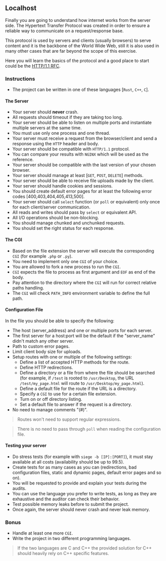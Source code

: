 ## Localhost

Finally you are going to understand how internet works from the server side. The Hypertext Transfer Protocol was created in order to ensure a reliable way to communicate on a request/response base.

This protocol is used by servers and clients (usually browsers) to serve content and it is the backbone of the World Wide Web, still it is also used in many other cases that are far beyond the scope of this exercise.

Here you will learn the basics of the protocol and a good place to start could be the [HTTP/1.1 RFC](https://www.rfc-editor.org/rfc/rfc9112.html).


### Instructions

- The project can be written in one of these languages [`Rust`, `C++`, `C`].

#### The Server

- Your server should **never** crash.
- All requests should timeout if they are taking too long.
- Your server should be able to listen on multiple ports and instantiate multiple servers at the same time.
- You must use only one process and one thread.
- Your server must receive a request from the browser/client and send a response using the `HTTP` header and body.
- Your server should be compatible with `HTTP/1.1` protocol.
- You can compare your results with `NGINX` which will be used as the reference.
- Your server should be compatible with the last version of your chosen browser.
- Your server should manage at least [`GET`, `POST`, `DELETE`] methods.
- Your server should be able to receive file uploads made by the client.
- Your server should handle cookies and sessions.
- You should create default error pages for at least the following error codes [400,403,404,405,413,500].
- Your server should call `select` function (or `poll` or equivalent) only once for each client/server communication.
- All reads and writes should pass by `select` or equivalent API.
- All I/O operations should be non-blocking.
- You should manage chunked and unchunked requests.
- You should set the right status for each response.

#### The CGI
- Based on the file extension the server will execute the corresponding `CGI` (for example `.php` or `.py`).
- You need to implement only one `CGI` of your choice.
- You are allowed to fork a new process to run the `CGI`.
- `CGI` expects the file to process as first argument and `EOF` as end of the body.
- Pay attention to the directory where the `CGI` will run for correct relative paths handling.
- The `CGI` will check `PATH_INFO` environment variable to define the full path.
	
#### Configuration File

In the file you should be able to specify the following:

- The host (server_address) and one or multiple ports for each server.
- The first server for a host:port will be the default if the "server_name" didn't match any other server.
- Path to custom error pages.
- Limit client body size for uploads.
- Setup routes with one or multiple of the following settings:
  - Define a list of accepted HTTP methods for the route.
  - Define HTTP redirections.
  - Define a directory or a file from where the file should be searched (for example, if `/test` is rooted to `/usr/Desktop`, the URL `/test/my_page.html` will route to `/usr/Desktop/my_page.html`).
  - Define a default file for the route if the URL is a directory.
  - Specify a `CGI` to use for a certain file extension.
  - Turn on or off directory listing.
  - Set a default file to answer if the request is a directory.
- No need to manage comments "(#)".

> Routes won't need to support regular expressions.

> There is no need to pass through `poll` when reading the configuration file.

#### Testing your server
- Do stress tests (for example with `siege -b [IP]:[PORT]`), it must stay available at all costs (availability should be up to 99.5).
- Create tests for as many cases as you can (redirections, bad configuration files, static and dynamic pages, default error pages and so on).
- You will be requested to provide and explain your tests during the audits.
- You can use the language you prefer to write tests, as long as they are exhaustive and the auditor can check their behavior.
- Test possible memory leaks before to submit the project.
- Once again, the server should never crash and never leak memory.

### Bonus
- Handle at least one more `CGI`.
- Write the project in two different programming languages.

> If the two languages are C and C++ the provided solution for C++ should heavily rely on C++ specific features.
